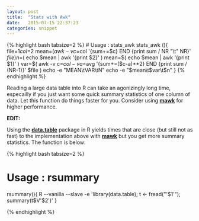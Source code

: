 ```yaml
---
layout: post
title:  "Stats with Awk"
date:   2015-07-15 22:37:23
categories: snippet
---
```


<div align="left">

{% highlight bash tabsize=2 %}
	# Usage : stats_awk <filename> <columnnumber>
	stats_awk (){
	file=$1
	col=$2
	mean=$( awk -v c=$col '{sum+=$c} END {print sum / NR "\t" NR}' $file )
	n=$( echo $mean | awk '{print $2}' )
	mean=$( echo $mean | awk '{print $1}' )
	var=$( awk -v c=$col -v a=$avg '{sum+=($c-a)**2} END {print sum / (NR-1)}' $file )
	echo -e "MEAN\tVAR\tN"
	echo -e "$mean\t$var\t$n" 
	}
{% endhighlight %}

<p>
Reading a large data table into R can take an agonizingly long time, especailly if you just want some quick summary statistics of one column of data. Let this function do things faster for you. Consider using <strong><a href="http://invisible-island.net/mawk/">mawk</a></strong> for higher performance. 
</p>

<p>
<strong>EDIT:</strong> 

Using the <strong> <a href="https://cran.r-project.org/web/packages/data.table/index.html">data.table</a></strong> package in R yields times that are close (but still not as fast) to the implementation above with <strong><a href="http://invisible-island.net/mawk/">mawk</a></strong> but you get more summary statistics. The function is below:

{% highlight bash tabsize=2 %}

# Usage : rsummary <filename> <columnnumber>
rsummary(){ R --vanilla --slave -e 'library(data.table); t <- fread("'$1'"); summary(t$V'$2')' }

{% endhighlight %}

</p>	
</div>

